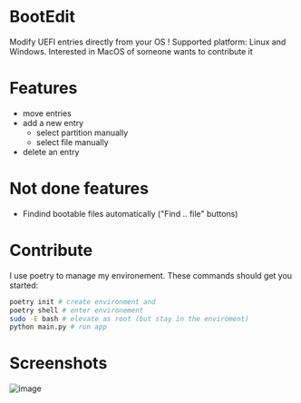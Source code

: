 # BootEdit


Modify UEFI entries directly from your OS !
Supported platform: Linux and Windows. Interested in MacOS of someone wants to contribute it

# Features
- move entries 
- add a new entry
    - select partition manually
    - select file manually
- delete an entry
# Not done features
- Findind bootable files automatically ("Find .. file" buttons)

# Contribute

I use poetry to manage my environement. These commands should get you started:
```sh
poetry init # create environment and 
poetry shell # enter environement
sudo -E bash # elevate as root (but stay in the enviroment)
python main.py # run app
```

# Screenshots

![image](https://user-images.githubusercontent.com/42669835/251552608-3edfd45b-ef23-49a9-9d46-335d9825bc50.png)
